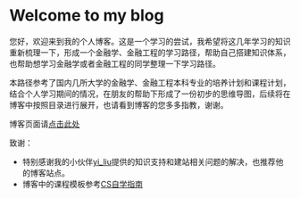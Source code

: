 # Welcome to my blog

您好，欢迎来到我的个人博客。这是一个学习的尝试，我希望将这几年学习的知识重新梳理一下，形成一个金融学、金融工程的学习路径，帮助自己搭建知识体系，也帮助想学习金融学或者金融工程的同学整理一下学习路径。

本路径参考了国内几所大学的金融学、金融工程本科专业的培养计划和课程计划，结合个人学习期间的情况，在朋友的帮助下形成了一份初步的思维导图，后续将在博客中按照目录进行展开，也请看到博客的您多多指教，谢谢。

博客页面请[点击此处](https://dingdebin.github.io/)

致谢：

- 特别感谢我的小伙伴[yi_liu](https://yliu-fe.github.io)提供的知识支持和建站相关问题的解决，也推荐他的博客站点。
- 博客中的课程模板参考[CS自学指南](https://csdiy.wiki)
